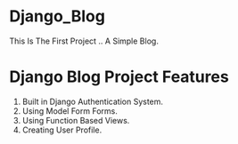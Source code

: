 # Django_Blog
This Is The First Project .. A Simple Blog.

# Django Blog Project Features
1. Built in Django Authentication System.
2. Using Model Form Forms.
3. Using Function Based Views.
4. Creating User Profile.
